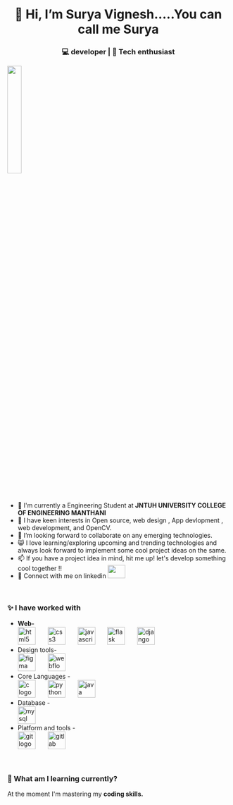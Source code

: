 <h1 align="center">👋 Hi, I’m Surya Vignesh.....You can call me Surya</h1>
<h3  align="center">💻 developer | 📖 Tech enthusiast </h3> 
<p align="left">
<img  width="25%" src="https://media.tenor.com/sG50GhPiOB4AAAAi/anime.gif">
</p>
<ul>
  <li>💼 I'm currently a Engineering Student at <b>JNTUH UNIVERSITY COLLEGE OF ENGINEERING MANTHANI</b></a></li>
  <li>🌱 I have keen interests in Open source, web design , App devlopment , web development, and OpenCV.</li>
  <li>💞️ I’m looking forward to collaborate on any emerging technologies. </li>
  <li>😸 I love learning/exploring upcoming and trending technologies and always look forward to implement some cool project ideas on the same.</li>
  <li>📫 If you have a project idea in mind, hit me up! let's develop something cool together !!</li>
  <li>🎄 Connect with me on linkedin <a href="https://www.linkedin.com/in/surya-vignesh-kapuganti-b02a84226/" target="black" alt=KXDLS> <img style="margin-top:-16px;" src= 'https://cdn.jsdelivr.net/npm/simple-icons@3.0.1/icons/linkedin.svg' height="30" width="40" /> </a></li>
</ul>
<br>
<div>
	<h3>✨ I have worked with </h3>
	<ul>
	   <li><b>Web-</b><br clear="both">
		   <div align="left">
  <img src="https://img.shields.io/badge/HTML5-E34F26?logo=html5&logoColor=white&style=for-the-badge" height="40" alt="html5 logo"  />
  <img width="20" />
  <img src="https://img.shields.io/badge/CSS3-1572B6?logo=css3&logoColor=white&style=for-the-badge" height="40" alt="css3 logo"  />
  <img width="20" />
  <img src="https://img.shields.io/badge/JavaScript-F7DF1E?logo=javascript&logoColor=black&style=for-the-badge" height="40" alt="javascript logo"  />
  <img width="20" />
  <img src="https://img.shields.io/badge/Flask-000000?logo=flask&logoColor=white&style=for-the-badge" height="40" alt="flask logo"  />
  <img width="20" />
  <img src="https://img.shields.io/badge/Django-092E20?logo=django&logoColor=white&style=for-the-badge" height="40" alt="django logo"  />
</div>
</li>
	   <li>Design tools-<br clear="both">

<div align="left">
  <img src="https://cdn.jsdelivr.net/gh/devicons/devicon/icons/figma/figma-original.svg" height="40" alt="figma logo"  />
  <img width="20" />
  <img src="https://cdn.jsdelivr.net/gh/devicons/devicon/icons/webflow/webflow-original.svg" height="40" alt="webflow logo"  />
</div>
</li>
    <li>Core Languages -<br clear="both">

<div align="left">
  <img src="https://cdn.jsdelivr.net/gh/devicons/devicon/icons/c/c-original.svg" height="40" alt="c logo"  />
  <img width="20" />
  <img src="https://skillicons.dev/icons?i=py" height="40" alt="python logo"  />
  <img width="20" />
  <img src="https://cdn.jsdelivr.net/gh/devicons/devicon/icons/java/java-original.svg" height="40" alt="java logo"  />
</div>
</li>
    <li>Database -
<div align="left">
  <img src="https://cdn.simpleicons.org/mysql/4479A1" height="40" alt="mysql logo"  />
</div>
</li>
    <li>Platform and tools - <br clear="both">

<div align="left">
  <img src="https://cdn.jsdelivr.net/gh/devicons/devicon/icons/git/git-original.svg" height="40" alt="git logo"  />
  <img width="20" />
  <img src="https://cdn.jsdelivr.net/gh/devicons/devicon/icons/gitlab/gitlab-original.svg" height="40" alt="gitlab logo"  />
</div>
</li>
  </ul> </div>
<br>
</div>
<h3>🎨 What am I learning currently?</h3>
<p>At the moment I'm mastering my  <b> coding skills.</b> 
